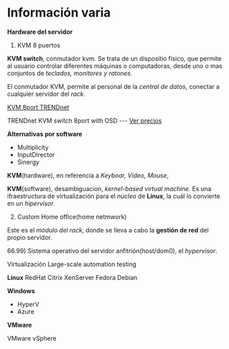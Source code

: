 # Información varia #

__Hardware del servidor__

1) KVM 8 puertos 

__KVM switch__, conmutador kvm. Se trata de un dispositio físico, que permite al usuario controlar diferentes máquinas o computadoras, desde uno o mas conjuntos de _teclados, monitores y ratones_.

El conmutador KVM, permite al personal de la _central de datos_, conectar a cualquier servidor del _rack_.

[KVM 8port TRENDnet](https://www.trendnet.com/store/products/KVM-Rackmount-Switch/TK-804R)

TRENDnet KVM switch 8port with OSD	---	[Ver precios](precios.html)

__Alternativas por software__

- Multiplicity
- InputDirector
- Sinergy

__KVM__(hardware), en referencia a _Keyboar, Video, Mouse_, 

__KVM__(software), desambiguacion, _kernel-based virtual machine_. Es una ifraestructura de virtualización para el _núcleo_ de __Linux__, la cuál lo convierte en un _hipervisor_.

2) Custom Home office(home netmwork)

Este es el _módulo del rack_, donde se lleva a cabo la __gestión de red__ del propio servidor.

66.99) Sistema operativo del servidor anfitrión(host/dom0), el _hypervisor_.

Virtualización
Large-scale automation testing

__Linux__
RedHat
Citrix XenServer 
Fedora
Debian

__Windows__

- HyperV
- Azure

__VMware__

VMware vSphere

